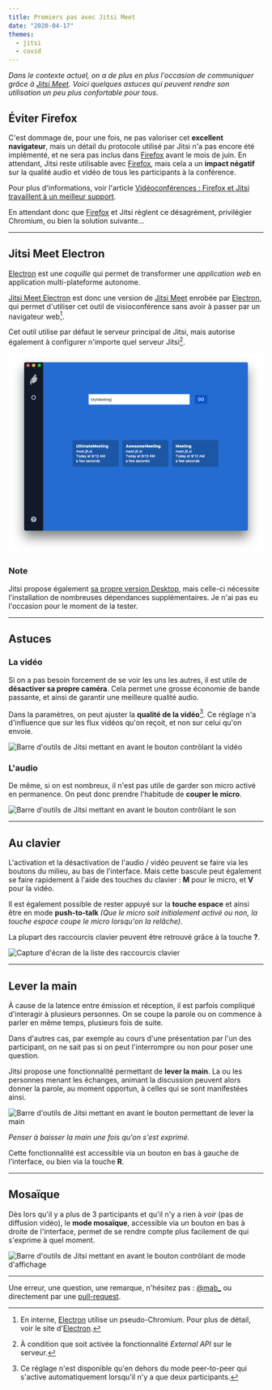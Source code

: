 ```yaml
---
title: Premiers pas avec Jitsi Meet
date: "2020-04-17"
themes:
  - jitsi
  - covid
---
```


*Dans le contexte actuel, on a de plus en plus l'occasion de communiquer grâce à
[Jitsi Meet][]. Voici quelques astuces qui peuvent rendre son utilisation un peu
plus confortable pour tous.*

## Éviter Firefox

C'est dommage de, pour une fois, ne pas valoriser cet **excellent navigateur**,
mais un détail du protocole utilisé par Jitsi n'a pas encore été implémenté, et
ne sera pas inclus dans [Firefox][] avant le mois de juin. En attendant, Jitsi
reste utilisable avec [Firefox][], mais cela a un **impact négatif** sur la
qualité audio et vidéo de tous les participants à la conférence.

Pour plus d'informations, voir l'article [Vidéoconférences : Firefox et Jitsi
travaillent à un meilleur support][nextinpact].

En attendant donc que [Firefox][] et Jitsi règlent ce désagrément, privilégier
Chromium, ou bien la solution suivante...

[nextinpact]: https://www.nextinpact.com/brief/videoconferences---firefox-et-jitsi-travaillent-a-un-meilleur-support-11906.htm

----

## Jitsi Meet Electron

[Electron][] est une *coquille* qui permet de transformer une *application web*
en application multi-plateforme autonome.

[Jitsi Meet Electron](https://github.com/jitsi/jitsi-meet-electron) est donc une
version de [Jitsi Meet][] enrobée par [Electron][], qui permet d'utiliser cet
outil de visioconférence sans avoir à passer par un navigateur web[^1].

Cet outil utilise par défaut le serveur principal de Jitsi, mais autorise
également à configurer n'importe quel serveur Jitsi[^2].

![Aperçu de l'interface de Jitsi Meet Electron](https://raw.githubusercontent.com/jitsi/jitsi-meet-electron/master/screenshot.png)

### Note

Jitsi propose également [sa propre version Desktop][jitsi-desktop], mais
celle-ci nécessite l'installation de nombreuses dépendances supplémentaires. Je
n'ai pas eu l'occasion pour le moment de la tester.

----

## Astuces

### La vidéo

Si on a pas besoin forcement de se voir les uns les autres, il est utile de
**désactiver sa propre caméra**. Cela permet une grosse économie de bande
passante, et ainsi de garantir une meilleure qualité audio.

Dans la paramètres, on peut ajuster la **qualité de la vidéo**[^3]. Ce réglage
n'a d'influence que sur les flux vidéos qu'on reçoit, et non sur celui qu'on
envoie.

![Barre d'outils de Jitsi mettant en avant le bouton contrôlant la vidéo](https://res.cloudinary.com/ma-b/image/upload/v1587574661/blog-posts/video_mqhwwu.png)

### L'audio

De même, si on est nombreux, il n'est pas utile de garder son micro activé en
permanence. On peut donc prendre l'habitude de **couper le micro**.

![Barre d'outils de Jitsi mettant en avant le bouton contrôlant le son](https://res.cloudinary.com/ma-b/image/upload/v1587574661/blog-posts/audio_sinz0l.png)

----

## Au clavier

L'activation et la désactivation de l'audio / vidéo peuvent se faire via les
boutons du milieu, au bas de l'interface. Mais cette bascule peut également se
faire rapidement à l'aide des touches du clavier : **M** pour le micro, et **V**
pour la vidéo.

Il est également possible de rester appuyé sur la **touche espace** et ainsi
être en mode **push-to-talk** *(Que le micro soit initialement activé ou non,
la touche espace coupe le micro lorsqu'on la relâche)*.

La plupart des raccourcis clavier peuvent être retrouvé grâce à la touche **?**.

![Capture d'écran de la liste des raccourcis clavier](https://res.cloudinary.com/ma-b/image/upload/v1587574895/blog-posts/clavier_hw7vpp.png)

----

## Lever la main

À cause de la latence entre émission et réception, il est parfois compliqué
d'interagir à plusieurs personnes. On se coupe la parole ou on commence à parler
en même temps, plusieurs fois de suite.

Dans d'autres cas, par exemple au cours d'une présentation par l'un des
participant, on ne sait pas si on peut l'interrompre ou non pour poser une
question.

Jitsi propose une fonctionnalité permettant de **lever la main**. La ou les
personnes menant les échanges, animant la discussion peuvent alors donner la
parole, au moment opportun, à celles qui se sont manifestées ainsi.

![Barre d'outils de Jitsi mettant en avant le bouton permettant de lever la main](https://res.cloudinary.com/ma-b/image/upload/v1587574661/blog-posts/lever-la-main_kga6gj.png)

*Penser à baisser la main une fois qu'on s'est exprimé.*

Cette fonctionnalité est accessible via un bouton en bas à gauche de
l'interface, ou bien via la touche **R**.

----

## Mosaïque

Dès lors qu'il y a plus de 3 participants et qu'il n'y a rien à *voir* (pas de
diffusion vidéo), le **mode mosaïque**, accessible via un bouton en bas à
droite de l'interface, permet de se rendre compte plus facilement de qui
s'exprime à quel moment.

![Barre d'outils de Jitsi mettant en avant le bouton contrôlant de mode d'affichage](https://res.cloudinary.com/ma-b/image/upload/v1587574661/blog-posts/mosaique_ixmcof.png)

[^1]: En interne, [Electron][] utilise un pseudo-Chromium.
      Pour plus de détail, voir le site d'[Electron][].
[^2]: À condition que soit activée la fonctionnalité *External API* sur le
      serveur.
[^3]: Ce réglage n'est disponible qu'en dehors du mode peer-to-peer qui s'active
      automatiquement lorsqu'il n'y a que deux participants.

[Electron]: https://www.electronjs.org/
[Firefox]: https://www.mozilla.org/fr/firefox/features/
[Jitsi Meet]: https://meet.jit.si/
[jitsi-desktop]: https://desktop.jitsi.org/Main/Download

----

Une erreur, une question, une remarque, n'hésitez pas :
[@mab_](https://twitter.com/mab_) ou directement par une
[pull-request](https://github.com/mabhub/veille/blob/master/src/pages/utiliser-jitsi.md).
